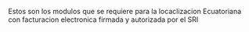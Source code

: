 Estos son los modulos que se requiere para la locaclizacion Ecuatoriana con facturacion electronica
firmada y autorizada por el SRI
